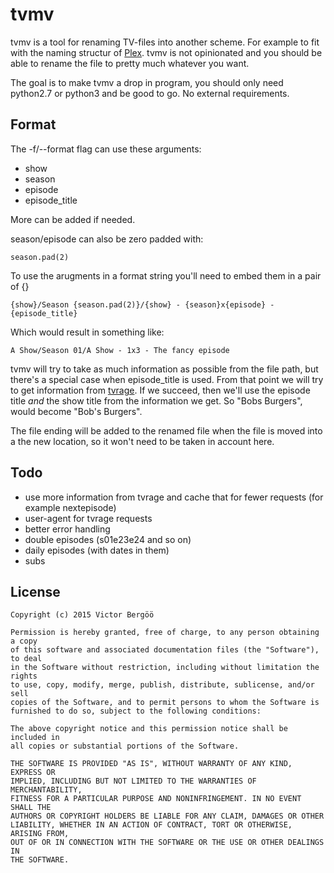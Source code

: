 # tvmv

tvmv is a tool for renaming TV-files into another scheme. For example to fit with the naming structur of [Plex](https://support.plex.tv/hc/en-us/articles/200220687-Naming-Series-Season-Based-TV-Shows). tvmv is not opinionated and you should be able to rename the file to pretty much whatever you want.

The goal is to make tvmv a drop in program, you should only need python2.7 or python3 and be good to go. No external requirements.

## Format

The -f/--format flag can use these arguments:

* show 
* season 
* episode
* episode_title

More can be added if needed.

season/episode can also be zero padded with:

    season.pad(2)

To use the arugments in a format string you'll need to embed them in a pair of {}

    {show}/Season {season.pad(2)}/{show} - {season}x{episode} - {episode_title}

Which would result in something like:

    A Show/Season 01/A Show - 1x3 - The fancy episode

tvmv will try to take as much information as possible from the file path, but there's a special case when episode_title is used. From that point we will try to get information from [tvrage](http://services.tvrage.com/). If we succeed, then we'll use the episode title *and* the show title from the information we get. So "Bobs Burgers", would become "Bob's Burgers".

The file ending will be added to the renamed file when the file is moved into a the new location, so it won't need to be taken in account here.

## Todo

* use more information from tvrage and cache that for fewer requests (for example nextepisode)
* user-agent for tvrage requests
* better error handling
* double episodes (s01e23e24 and so on)
* daily episodes (with dates in them)
* subs

## License

    Copyright (c) 2015 Victor Bergöö

    Permission is hereby granted, free of charge, to any person obtaining a copy
    of this software and associated documentation files (the "Software"), to deal
    in the Software without restriction, including without limitation the rights
    to use, copy, modify, merge, publish, distribute, sublicense, and/or sell
    copies of the Software, and to permit persons to whom the Software is
    furnished to do so, subject to the following conditions:

    The above copyright notice and this permission notice shall be included in
    all copies or substantial portions of the Software.

    THE SOFTWARE IS PROVIDED "AS IS", WITHOUT WARRANTY OF ANY KIND, EXPRESS OR
    IMPLIED, INCLUDING BUT NOT LIMITED TO THE WARRANTIES OF MERCHANTABILITY,
    FITNESS FOR A PARTICULAR PURPOSE AND NONINFRINGEMENT. IN NO EVENT SHALL THE
    AUTHORS OR COPYRIGHT HOLDERS BE LIABLE FOR ANY CLAIM, DAMAGES OR OTHER
    LIABILITY, WHETHER IN AN ACTION OF CONTRACT, TORT OR OTHERWISE, ARISING FROM,
    OUT OF OR IN CONNECTION WITH THE SOFTWARE OR THE USE OR OTHER DEALINGS IN
    THE SOFTWARE.
